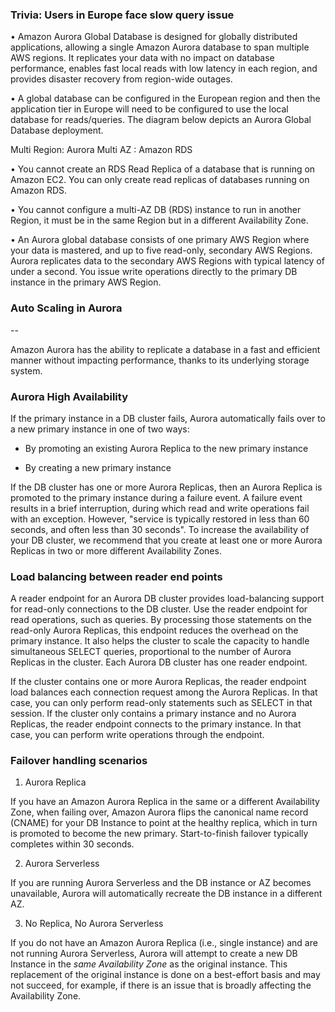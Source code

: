 ### Trivia: Users in Europe face slow query issue

• Amazon Aurora Global Database is designed for globally distributed applications, allowing a single Amazon Aurora database to span multiple AWS regions. It replicates your data with no impact on database performance, enables fast local reads with low latency in each region, and provides disaster recovery from region-wide outages.

• A global database can be configured in the European region and then the application tier in Europe will need to be configured to use the local database for reads/queries. The diagram below depicts an Aurora Global Database deployment.


Multi Region: Aurora
Multi AZ    : Amazon RDS

• You cannot create an RDS Read Replica of a database that is running on Amazon EC2. You can only create read replicas of databases running on Amazon RDS.

• You cannot configure a multi-AZ DB (RDS) instance to run in another Region, it must be in the same Region but in a different Availability Zone.

• An Aurora global database consists of one primary AWS Region where your data is mastered, and up to five read-only, secondary AWS Regions. Aurora replicates data to the secondary AWS Regions with typical latency of under a second. You issue write operations directly to the primary DB instance in the primary AWS Region.

### Auto Scaling in Aurora



--

Amazon Aurora has the ability to replicate a database in a fast and efficient manner without impacting performance, thanks to its underlying storage system. 

### Aurora High Availability

If the primary instance in a DB cluster fails, Aurora automatically fails over to a new primary instance in one of two ways:

* By promoting an existing Aurora Replica to the new primary instance

* By creating a new primary instance

If the DB cluster has one or more Aurora Replicas, then an Aurora Replica is promoted to the primary instance during a failure event. A failure event results in a brief interruption, during which read and write operations fail with an exception. However, "service is typically restored in less than 60 seconds, and often less than 30 seconds". To increase the availability of your DB cluster, we recommend that you create at least one or more Aurora Replicas in two or more different Availability Zones.

### Load balancing between reader end points

A reader endpoint for an Aurora DB cluster provides load-balancing support for read-only connections to the DB cluster. Use the reader endpoint for read operations, such as queries. By processing those statements on the read-only Aurora Replicas, this endpoint reduces the overhead on the primary instance. It also helps the cluster to scale the capacity to handle simultaneous SELECT queries, proportional to the number of Aurora Replicas in the cluster. Each Aurora DB cluster has one reader endpoint.

If the cluster contains one or more Aurora Replicas, the reader endpoint load balances each connection request among the Aurora Replicas. In that case, you can only perform read-only statements such as SELECT in that session. If the cluster only contains a primary instance and no Aurora Replicas, the reader endpoint connects to the primary instance. In that case, you can perform write operations through the endpoint.

### Failover handling scenarios

1. Aurora Replica

If you have an Amazon Aurora Replica in the same or a different Availability Zone, when failing over, Amazon Aurora flips the canonical name record (CNAME) for your DB Instance to point at the healthy replica, which in turn is promoted to become the new primary. Start-to-finish failover typically completes within 30 seconds.

2. Aurora Serverless

If you are running Aurora Serverless and the DB instance or AZ becomes unavailable, Aurora will automatically recreate the DB instance in a different AZ.

3. No Replica, No Aurora Serverless

If you do not have an Amazon Aurora Replica (i.e., single instance) and are not running Aurora Serverless, Aurora will attempt to create a new DB Instance in the *same Availability Zone* as the original instance. This replacement of the original instance is done on a best-effort basis and may not succeed, for example, if there is an issue that is broadly affecting the Availability Zone.

